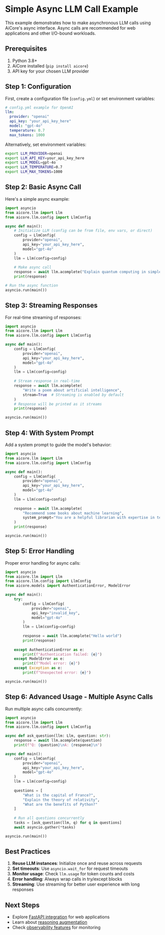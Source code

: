 
# Simple Async LLM Call Example

This example demonstrates how to make asynchronous LLM calls using AiCore's async interface. Async calls are recommended for web applications and other I/O-bound workloads.

## Prerequisites

1. Python 3.8+
2. AiCore installed (`pip install aicore`)
3. API key for your chosen LLM provider

## Step 1: Configuration

First, create a configuration file (`config.yml`) or set environment variables:

```yaml
# config.yml example for OpenAI
llm:
  provider: "openai"
  api_key: "your_api_key_here"
  model: "gpt-4o"
  temperature: 0.7
  max_tokens: 1000
```

Alternatively, set environment variables:
```bash
export LLM_PROVIDER=openai
export LLM_API_KEY=your_api_key_here
export LLM_MODEL=gpt-4o
export LLM_TEMPERATURE=0.7
export LLM_MAX_TOKENS=1000
```

## Step 2: Basic Async Call

Here's a simple async example:

```python
import asyncio
from aicore.llm import Llm
from aicore.llm.config import LlmConfig

async def main():
    # Initialize LLM (config can be from file, env vars, or direct)
    config = LlmConfig(
        provider="openai",
        api_key="your_api_key_here",
        model="gpt-4o"
    )
    llm = Llm(config=config)
    
    # Make async call
    response = await llm.acomplete("Explain quantum computing in simple terms")
    print(response)

# Run the async function
asyncio.run(main())
```

## Step 3: Streaming Responses

For real-time streaming of responses:

```python
import asyncio
from aicore.llm import Llm
from aicore.llm.config import LlmConfig

async def main():
    config = LlmConfig(
        provider="openai",
        api_key="your_api_key_here",
        model="gpt-4o"
    )
    llm = Llm(config=config)
    
    # Stream response in real-time
    response = await llm.acomplete(
        "Write a poem about artificial intelligence",
        stream=True  # Streaming is enabled by default
    )
    # Response will be printed as it streams
    print(response)

asyncio.run(main())
```

## Step 4: With System Prompt

Add a system prompt to guide the model's behavior:

```python
import asyncio
from aicore.llm import Llm
from aicore.llm.config import LlmConfig

async def main():
    config = LlmConfig(
        provider="openai",
        api_key="your_api_key_here",
        model="gpt-4o"
    )
    llm = Llm(config=config)
    
    response = await llm.acomplete(
        "Recommend some books about machine learning",
        system_prompt="You are a helpful librarian with expertise in technical books"
    )
    print(response)

asyncio.run(main())
```

## Step 5: Error Handling

Proper error handling for async calls:

```python
import asyncio
from aicore.llm import Llm
from aicore.llm.config import LlmConfig
from aicore.models import AuthenticationError, ModelError

async def main():
    try:
        config = LlmConfig(
            provider="openai",
            api_key="invalid_key",
            model="gpt-4o"
        )
        llm = Llm(config=config)
        
        response = await llm.acomplete("Hello world")
        print(response)
        
    except AuthenticationError as e:
        print(f"Authentication failed: {e}")
    except ModelError as e:
        print(f"Model error: {e}")
    except Exception as e:
        print(f"Unexpected error: {e}")

asyncio.run(main())
```

## Step 6: Advanced Usage - Multiple Async Calls

Run multiple async calls concurrently:

```python
import asyncio
from aicore.llm import Llm
from aicore.llm.config import LlmConfig

async def ask_question(llm: Llm, question: str):
    response = await llm.acomplete(question)
    print(f"Q: {question}\nA: {response}\n")

async def main():
    config = LlmConfig(
        provider="openai",
        api_key="your_api_key_here",
        model="gpt-4o"
    )
    llm = Llm(config=config)
    
    questions = [
        "What is the capital of France?",
        "Explain the theory of relativity",
        "What are the benefits of Python?"
    ]
    
    # Run all questions concurrently
    tasks = [ask_question(llm, q) for q in questions]
    await asyncio.gather(*tasks)

asyncio.run(main())
```

## Best Practices

1. **Reuse LLM instances**: Initialize once and reuse across requests
2. **Set timeouts**: Use `asyncio.wait_for` for request timeouts
3. **Monitor usage**: Check `llm.usage` for token counts and costs
4. **Error handling**: Always wrap calls in try/except blocks
5. **Streaming**: Use streaming for better user experience with long responses

## Next Steps

- Explore [FastAPI integration](./fastapi.md) for web applications
- Learn about [reasoning augmentation](./reasoning_example.md) 
- Check [observability features](../observability/overview.md) for monitoring